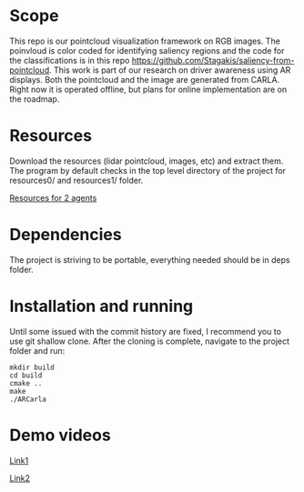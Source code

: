# Scope
This repo is our pointcloud visualization framework on RGB images. The poinvloud is color coded for identifying saliency regions and the code for the classifications is in this repo https://github.com/Stagakis/saliency-from-pointcloud. This work is part of our research on driver awareness using AR displays. Both the pointcloud and the image are generated from CARLA. Right now it is operated offline, but plans for online implementation are on the roadmap. 

# Resources

Download the resources (lidar pointcloud, images, etc) and extract them. The program by default checks in the top level directory of the project for resources0/ and resources1/ folder.

[Resources for 2 agents](https://drive.google.com/file/d/19EdAVKOxIghdybYxJUTDHZUsqUrL4EzB/view?usp=sharing)

# Dependencies

The project is striving to be portable, everything needed should be in deps folder.

# Installation and running

Until some issued with the commit history are fixed, I recommend you to use git shallow clone. After the cloning is complete, navigate to the project folder and run:
```
mkdir build
cd build
cmake ..
make
./ARCarla
```

# Demo videos
[Link1](https://drive.google.com/file/d/1YTw-MA8sq90IBg2wbuPLl5ArTxvGE8Zf/view?usp=sharing)

[Link2](https://drive.google.com/file/d/12TkdFsGWDyZg45cqPzDrtowq5vPvbOy2/view?usp=sharing)
